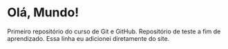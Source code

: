 # Olá, Mundo!
 Primeiro repositório do curso de Git e GitHub.
 Repositório de teste a fim de aprendizado.
 Essa linha eu adicionei diretamente do site.
